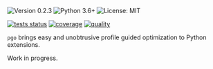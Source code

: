 ![Version 0.2.3](https://img.shields.io/badge/version-0.2.3-blue?style=flat-square)
![Python 3.6+](https://img.shields.io/badge/python-3.6%2B-blue?style=flat-square)
![License: MIT](https://img.shields.io/badge/license-MIT-blue?style=flat-square)

[![tests status](https://img.shields.io/github/workflow/status/esoma/pgo/test?label=tests&style=flat-square)](https://github.com/esoma/pgo/actions/workflows/test.yml)
[![coverage](https://img.shields.io/codecov/c/github/esoma/pgo?style=flat-square)](https://app.codecov.io/gh/esoma/pgo)
[![quality](https://img.shields.io/lgtm/grade/python/github/esoma/pgo?label=quality&style=flat-square)](https://lgtm.com/projects/g/esoma/pgo/alerts/?mode=tree)

`pgo` brings easy and unobtrusive profile guided optimization to Python
extensions.

Work in progress.